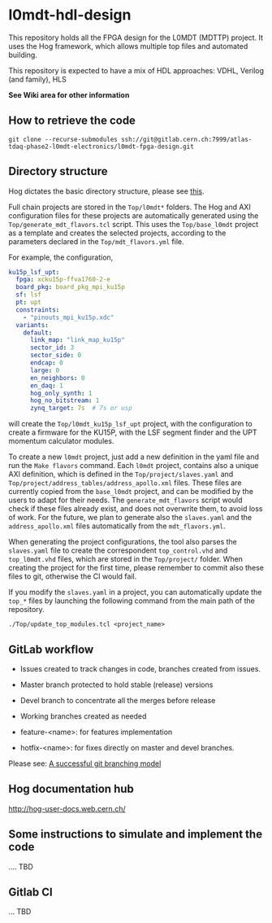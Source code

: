 # l0mdt-hdl-design


This repository holds all the FPGA design for the L0MDT (MDTTP) project. It
uses the Hog framework, which allows multiple top files and automated building.

This repository is expected to have a mix of HDL approaches: VDHL, Verilog (and 
family), HLS

**See Wiki area for other information**

## How to retrieve the code

`git clone --recurse-submodules ssh://git@gitlab.cern.ch:7999/atlas-tdaq-phase2-l0mdt-electronics/l0mdt-fpga-design.git`

## Directory structure

Hog dictates the basic directory structure, please see [this](https://cern.ch/Hog).

Full chain projects are stored in the `Top/l0mdt*` folders. The Hog and AXI configuration files for these projects are automatically generated using the `Top/generate_mdt_flavors.tcl` script. This uses the `Top/base_l0mdt` project as a template and creates the selected projects, according to the parameters declared in the `Top/mdt_flavors.yml` file.

For example, the configuration,

```yaml
ku15p_lsf_upt:
  fpga: xcku15p-ffva1760-2-e
  board_pkg: board_pkg_mpi_ku15p
  sf: lsf
  pt: upt
  constraints:
    - "pinouts_mpi_ku15p.xdc"
  variants:
    default:
      link_map: "link_map_ku15p"
      sector_id: 3
      sector_side: 0
      endcap: 0
      large: 0
      en_neighbors: 0
      en_daq: 1
      hog_only_synth: 1
      hog_no_bitstream: 1
      zynq_target: 7s  # 7s or usp
```

will create the `Top/l0mdt_ku15p_lsf_upt` project, with the configuration to create a firmware for the KU15P, with the LSF segment finder and the UPT momentum calculator modules. 

To create a new `l0mdt` project, just add a new definition in the yaml file and run the `Make flavors` command. Each `l0mdt` project, contains also a unique AXI definition, which is defined in the `Top/project/slaves.yaml` and `Top/project/address_tables/address_apollo.xml` files. These files are currently copied from the `base_l0mdt` project, and can be modified by the users to adapt for their needs. The `generate_mdt_flavors` script would check if these files already exist, and does not overwrite them, to avoid loss of work. For the future, we plan to generate also the `slaves.yaml` and the `address_apollo.xml` files automatically from the `mdt_flavors.yml`.

When generating the project configurations, the tool also parses the `slaves.yaml` file to create the correspondent `top_control.vhd` and `top_l0mdt.vhd` files, which are stored in the `Top/project/` folder. When creating the project for the first time, please remember to commit also these files to git, otherwise the CI would fail. 

If you modify the `slaves.yaml` in a project, you can automatically update the `top_*` files by launching the following command from the main path of the repository.

```shell
./Top/update_top_modules.tcl <project_name>
```


## GitLab workflow

- Issues created to track changes in code, branches created from issues.

- Master branch protected to hold stable (release) versions

- Devel branch to concentrate all the merges before release

- Working branches created as needed 

- feature-\<name\>: for features implementation 

- hotfix-\<name\>: for fixes directly on master and devel branches.

Please see: [A successful git branching model](https://nvie.com/posts/a-successful-git-branching-model/)

## Hog documentation hub

http://hog-user-docs.web.cern.ch/

## Some instructions to simulate and implement the code
  
.... TBD

## Gitlab CI


... TBD  
